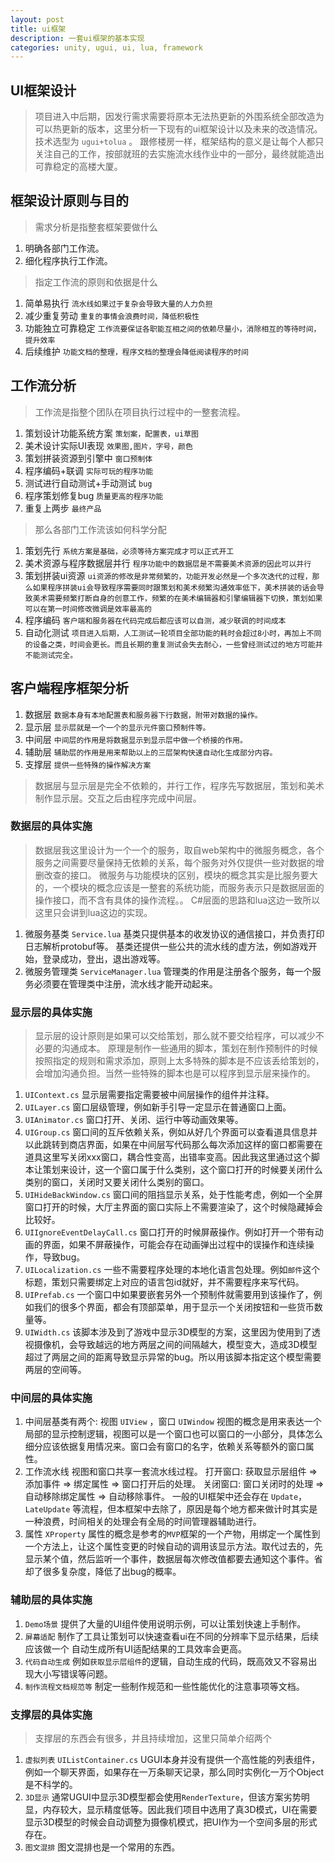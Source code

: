 ```yaml
---
layout: post
title: ui框架
description: 一套ui框架的基本实现
categories: unity, ugui, ui, lua, framework
---
```


## UI框架设计

> 项目进入中后期，因发行需求需要将原本无法热更新的外围系统全部改造为可以热更新的版本，这里分析一下现有的ui框架设计以及未来的改造情况。
> 技术选型为 `ugui+tolua` 。
> 跟修楼房一样，框架结构的意义是让每个人都只关注自己的工作，按部就班的去实施流水线作业中的一部分，最终就能造出可靠稳定的高楼大厦。

## 框架设计原则与目的

> 需求分析是指整套框架要做什么

1. 明确各部门工作流。
1. 细化程序执行工作流。

> 指定工作流的原则和依据是什么

1. 简单易执行 `流水线如果过于复杂会导致大量的人力负担`
1. 减少重复劳动 `重复的事情会浪费时间，降低积极性`
1. 功能独立可靠稳定 `工作流要保证各职能互相之间的依赖尽量小，消除相互的等待时间，提升效率`
1. 后续维护 `功能文档的整理，程序文档的整理会降低阅读程序的时间`

## 工作流分析

> 工作流是指整个团队在项目执行过程中的一整套流程。

1. 策划设计功能系统方案 `策划案，配置表，ui草图`
1. 美术设计实际UI表现  `效果图,图片，字号，颜色`
1. 策划拼装资源到引擎中 `窗口预制体`
1. 程序编码+联调 `实际可玩的程序功能`
1. 测试进行自动测试+手动测试 `bug`
1. 程序策划修复bug `质量更高的程序功能`
1. 重复上两步 `最终产品`

> 那么各部门工作流该如何科学分配

1. 策划先行 `系统方案是基础，必须等待方案完成才可以正式开工`
1. 美术资源与程序数据层并行 `程序功能中的数据层是不需要美术资源的因此可以并行`
1. 策划拼装ui资源 `ui资源的修改是非常频繁的，功能开发必然是一个多次迭代的过程，那么如果程序拼装ui会导致程序需要同时跟策划和美术频繁沟通效率低下，美术拼装的话会导致美术需要频繁打断自身的创意工作，频繁的在美术编辑器和引擎编辑器下切换，策划如果可以在第一时间修改微调是效率最高的`
1. 程序编码 `客户端和服务器在代码完成后都应该可以自测，减少联调的时间成本`
1. 自动化测试 `项目进入后期，人工测试一轮项目全部功能的耗时会超过8小时，再加上不同的设备之类，时间会更长。而且长期的重复测试会失去耐心，一些曾经测试过的地方可能并不能测试完全。`

## 客户端程序框架分析

1. 数据层 `数据本身有本地配置表和服务器下行数据，附带对数据的操作。`
1. 显示层 `显示层就是一个一个的显示元件窗口预制件等。`
1. 中间层 `中间层的作用是将数据显示到显示层中做一个桥接的作用。`
1. 辅助层 `辅助层的作用是用来帮助以上的三层架构快速自动化生成部分内容。`
1. 支撑层 `提供一些特殊的操作解决方案`

> 数据层与显示层是完全不依赖的，并行工作，程序先写数据层，策划和美术制作显示层。交互之后由程序完成中间层。

### 数据层的具体实施

> 数据层我这里设计为一个一个的服务，取自web架构中的微服务概念，各个服务之间需要尽量保持无依赖的关系，每个服务对外仅提供一些对数据的增删改查的接口。
> 微服务与功能模块的区别，模块的概念其实是比服务要大的，一个模块的概念应该是一整套的系统功能，而服务表示只是数据层面的操作接口，而不含有具体的操作流程。。
> C#层面的思路和lua这边一致所以这里只会讲到lua这边的实现。

1. 微服务基类 `Service.lua`
基类只提供基本的收发协议的通信接口，并负责打印日志解析protobuf等。
基类还提供一些公共的流水线的虚方法，例如游戏开始，登录成功，登出，退出游戏等。
1. 微服务管理类 `ServiceManager.lua`
管理类的作用是注册各个服务，每一个服务必须要在管理类中注册，流水线才能开动起来。

### 显示层的具体实施

> 显示层的设计原则是如果可以交给策划，那么就不要交给程序，可以减少不必要的沟通成本。
> 原理是制作一些通用的脚本，策划在制作预制件的时候按照指定的规则和需求添加，原则上太多特殊的脚本是不应该丢给策划的，会增加沟通负担。当然一些特殊的脚本也是可以程序到显示层来操作的。

1. `UIContext.cs` 显示层需要指定需要被中间层操作的组件并注释。
1. `UILayer.cs` 窗口层级管理，例如新手引导一定显示在普通窗口上面。
1. `UIAnimator.cs` 窗口打开、关闭、运行中等动画效果等。
1. `UIGroup.cs` 窗口间的互斥依赖关系，例如从好几个界面可以查看道具信息并以此跳转到商店界面，如果在中间层写代码那么每次添加这样的窗口都需要在道具这里写关闭xxx窗口，耦合性变高，出错率变高。因此我这里通过这个脚本让策划来设计，这一个窗口属于什么类别，这个窗口打开的时候要关闭什么类别的窗口，关闭时又要关闭什么类别的窗口。
1. `UIHideBackWindow.cs` 窗口间的阻挡显示关系，处于性能考虑，例如一个全屏窗口打开的时候，大厅主界面的窗口实际上不需要渲染了，这个时候隐藏掉会比较好。
1. `UIIgnoreEventDelayCall.cs` 窗口打开的时候屏蔽操作。例如打开一个带有动画的界面，如果不屏蔽操作，可能会存在动画弹出过程中的误操作和连续操作，导致bug。
1. `UILocalization.cs` 一些不需要程序处理的本地化语言包处理。例如`邮件`这个标题，策划只需要绑定上对应的语言包id就好，并不需要程序来写代码。
1. `UIPrefab.cs` 一个窗口中如果要嵌套另外一个预制件就需要用到该操作了，例如我们的很多个界面，都会有顶部菜单，用于显示一个关闭按钮和一些货币数量等。
1. `UIWidth.cs` 该脚本涉及到了游戏中显示3D模型的方案，这里因为使用到了透视摄像机，会导致越远的地方两层之间的间隔越大，模型变大，造成3D模型超过了两层之间的距离导致显示异常的bug。所以用该脚本指定这个模型需要两层的空间等。

### 中间层的具体实施

1. 中间层基类有两个: 视图 `UIView` ，窗口 `UIWindow`
视图的概念是用来表达一个局部的显示控制逻辑，视图可以是一个窗口也可以窗口的一小部分，具体怎么细分应该依据复用情况来。窗口会有窗口的名字，依赖关系等额外的窗口属性。
1. 工作流水线
视图和窗口共享一套流水线过程。
打开窗口: 获取显示层组件 => 添加事件 => 绑定属性 => 窗口打开后的处理。
关闭窗口: 窗口关闭时的处理  => 自动移除绑定属性 => 自动移除事件。
一般的UI框架中还会存在 `Update`，`LateUpdate` 等流程，但本框架中去除了，原因是每个地方都来做计时其实是一种浪费，时间相关的处理会有全局的时间管理器辅助进行。
1. 属性 `XProperty`
属性的概念是参考的`MVP`框架的一个产物，用绑定一个属性到一个方法上，让这个属性变更的时候自动的调用该显示方法。取代过去的，先显示某个值，然后监听一个事件，数据层每次修改值都要去通知这个事件。省却了很多复杂度，降低了出bug的概率。

### 辅助层的具体实施

1. `Demo场景` 提供了大量的UI组件使用说明示例，可以让策划快速上手制作。
1. `屏幕适配` 制作了工具让策划可以快速查看ui在不同的分辨率下显示结果，后续应该做一个 自动生成所有UI适配结果的工具效率会更高。
1. `代码自动生成` 例如`获取显示层组件`的逻辑，自动生成的代码，既高效又不容易出现大小写错误等问题。
1. `制作流程文档规范等` 制定一些制作规范和一些性能优化的注意事项等文档。

### 支撑层的具体实施

> 支撑层的东西会有很多，并且持续增加，这里只简单介绍两个
1. `虚拟列表` `UIListContainer.cs` UGUI本身并没有提供一个高性能的列表组件，例如一个聊天界面，如果存在一万条聊天记录，那么同时实例化一万个Object是不科学的。
1. `3D显示` 通常UGUI中显示3D模型都会使用`RenderTexture`，但该方案劣势明显，内存较大，显示精度低等。因此我们项目中选用了真3D模式，UI在需要显示3D模型的时候会自动调整为摄像机模式，把UI作为一个空间多层的形式存在。
1. `图文混排` 图文混排也是一个常用的东西。